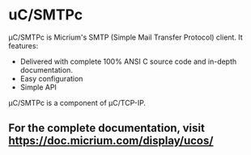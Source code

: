 # uC/SMTPc

µC/SMTPc is Micrium's SMTP (Simple Mail Transfer Protocol) client. It features:

* Delivered with complete 100% ANSI C source code and in-depth documentation.
* Easy configuration
* Simple API

µC/SMTPc is a component of µC/TCP-IP.

## For the complete documentation, visit https://doc.micrium.com/display/ucos/